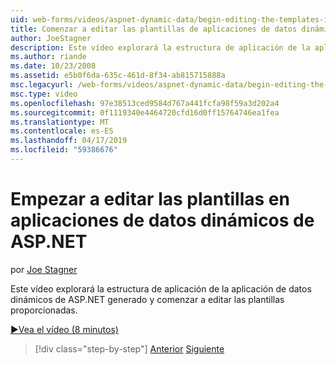 ```yaml
---
uid: web-forms/videos/aspnet-dynamic-data/begin-editing-the-templates-in-aspnet-dynamic-data-applications
title: Comenzar a editar las plantillas de aplicaciones de datos dinámicos de ASP.NET | Microsoft Docs
author: JoeStagner
description: Este vídeo explorará la estructura de aplicación de la aplicación de datos dinámicos de ASP.NET generado y comenzar a editar las plantillas proporcionadas.
ms.author: riande
ms.date: 10/23/2008
ms.assetid: e5b0f6da-635c-461d-8f34-ab815715888a
msc.legacyurl: /web-forms/videos/aspnet-dynamic-data/begin-editing-the-templates-in-aspnet-dynamic-data-applications
msc.type: video
ms.openlocfilehash: 97e38513ced9584d767a441fcfa98f59a3d202a4
ms.sourcegitcommit: 0f1119340e4464720cfd16d0ff15764746ea1fea
ms.translationtype: MT
ms.contentlocale: es-ES
ms.lasthandoff: 04/17/2019
ms.locfileid: "59386676"
---
```

# <a name="begin-editing-the-templates-in-aspnet-dynamic-data-applications"></a>Empezar a editar las plantillas en aplicaciones de datos dinámicos de ASP.NET

por [Joe Stagner](https://github.com/JoeStagner)

Este vídeo explorará la estructura de aplicación de la aplicación de datos dinámicos de ASP.NET generado y comenzar a editar las plantillas proporcionadas.

[&#9654;Vea el vídeo (8 minutos)](https://channel9.msdn.com/Blogs/ASP-NET-Site-Videos/begin-editing-the-templates-in-aspnet-dynamic-data-applications)

> [!div class="step-by-step"]
> [Anterior](getting-started-with-dynamic-data.md)
> [Siguiente](begin-modifying-dynamic-data-applications-with-url-routing.md)
